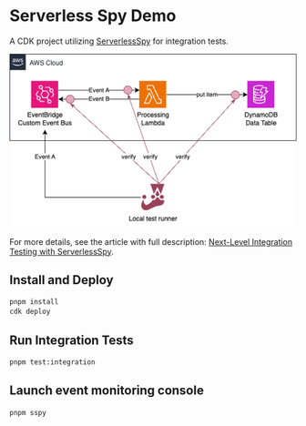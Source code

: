 # Serverless Spy Demo

A CDK project utilizing [ServerlessSpy](https://serverlessspy.com/)
for integration tests.

![Serverless Spy testing points](./media/serverless-spy-testing-points.png)

For more details, see the article with full description: [Next-Level Integration Testing with ServerlessSpy](https://betterdev.blog/integration-testing-with-serverless-spy/).

## Install and Deploy

```bash
pnpm install
cdk deploy
```

## Run Integration Tests

```bash
pnpm test:integration
```

## Launch event monitoring console

```bash
pnpm sspy
```
